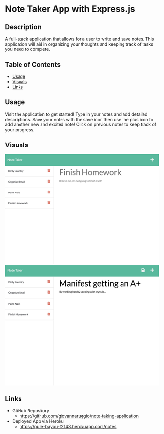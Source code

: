 # Note Taker App with Express.js

## Description
A full-stack application that allows for a user to write and save notes. This application will aid in organizing your thoughts and keeping track of tasks you need to complete.


## Table of Contents

- [Usage](#usage)
- [Visuals](#visuals) 
- [Links](#links)

## Usage
Visit the application to get started! Type in your notes and add detailed descriptions. Save your notes with the save icon then use the plus icon to add another new and excited note! Click on previous notes to keep track of your progress.

## Visuals

<img src="./public/assets/images/noteTaker.jpg" alt="Note Taker App"/>
<img src="./public/assets/images/saveNotes.jpg" alt="Note Taker App"/>

## Links

- GitHub Repository
    - https://github.com/giovannaruggio/note-taking-application
- Deployed App via Heroku
    - https://pure-bayou-12143.herokuapp.com/notes